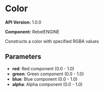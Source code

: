 # Color

**API Version:** 1.0.0

**Component:** RebelENGINE

Constructs a color with specified RGBA values

## Parameters

- **red**: Red component (0.0 - 1.0)
- **green**: Green component (0.0 - 1.0)
- **blue**: Blue component (0.0 - 1.0)
- **alpha**: Alpha component (0.0 - 1.0)

